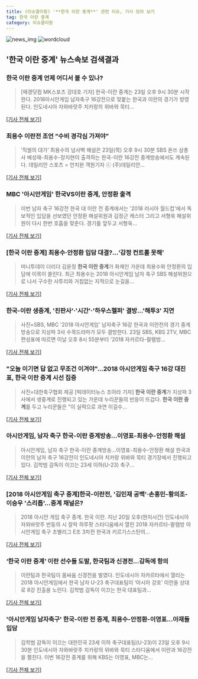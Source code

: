 ```yaml
---
title: (이슈클리핑) '**한국 이란 중계**' 관련 이슈, 기사 모아 보기
tag: 한국 이란 중계
category: 이슈클리핑
---
```

![news_img](https://user-images.githubusercontent.com/42597476/44507050-1206f400-a6e4-11e8-8d98-7ffbfebb353f.png)
![wordcloud](https://s3.ap-northeast-2.amazonaws.com/lyrics101-wordcloud/2018-08-23-1b920f13-2402-44f9-afd0-2cf0fbf5d0d4.png.png)
## **'**한국 이란 중계**'** 뉴스속보 검색결과
### **한국 이란 중계** 언제 어디서 볼 수 있나?

>[매경닷컴 MK스포츠 강대호 기자] 한국-이란 중계는 23일 오후 9시 30분 시작한다. 2018아시안게임 남자축구 16강전으로 맞붙는 한국과 이란의 경기가 방영된다. 인도네시아 자와바랏주 치카랑의 위바와 묵티...

[[기사 전체 보기]](http://sports.mk.co.kr/view.php?year=2018&no=528777)

### 최용수 이란전 조언 “수비 경각심 가져야”

>‘직썰의 대가’ 최용수의 넘사벽 해설은 23일(목) 오후 9시 30분 SBS 욘쓰 삼총사 배성재-최용수-장지현이 출격하는 한국-이란 16강전 중계방송에서도 계속된다. 데일리안 스포츠 = 안치완 객원기자 ⓒ (주)데일리안...

[[기사 전체 보기]](http://www.dailian.co.kr/news/view/734503/?sc=naver)

### MBC '아시안게임' 한국VS이란 중계, 안정환 출격

>이번 남자 축구 16강전 한국 대 이란 전 중계에서는 '2018 러시아 월드컵'에서 독보적인 입담을 선보였던 안정환 해설위원과 김정근 캐스터 그리고 서형욱 해설위원이 다시 한번 호흡을 맞춘다. 경기를 앞두고 서형욱...

[[기사 전체 보기]](http://tvdaily.asiae.co.kr/read.php3?aid=15350232191387724002)

### [**한국 이란 중계**] 최용수·안정환 입담 대결?...‘감정 컨트롤 못해’

>머니투데이 더리더 김윤정 **한국 이란 중계**가 화제인 가운데 최용수와 안정환의 입담에 이목이 쏠린다. 최근 최용수는 2018 아시안게임 남자 축구 SBS 해설위원으로 나서 구수한 사투리와 거침없는 지적으로 눈길을...

[[기사 전체 보기]](http://theleader.mt.co.kr/articleView.html?no=2018082321357832140)

### 한국-이란 생중계, '친판사'·'시간'·'하우스헬퍼' 결방…'해투3' 지연

>사진=SBS, MBC '2018 아시안게임' 남자축구 16강 한국과 이란전의 경기 중계방송으로 지상파 3사 수목드라마가 모두 결방한다. 23일 SBS, KBS 2TV, MBC 편성표에 따르면 이날 오후 8시 55분부터 '2018 자카르타-팔렘방...

[[기사 전체 보기]](http://sports.hankooki.com/lpage/entv/201808/sp20180823194202136660.htm)

### "오늘 이기면 답 없고 무조건 이겨야"...2018 아시안게임 축구 16강 대진표, **한국 이란 중계** 시선 집중

>사진=대한축구협회 제공 [빅데이터뉴스 조아라 기자] **한국 이란 중계**가 지상파 3사에서 생중계로 진행되고 있는 가운데 누리꾼들의 반응이 뜨겁다. **한국 이란 중계**를 두고 누리꾼들은 "이 실력으로 과연 이길수...

[[기사 전체 보기]](http://www.thebigdata.co.kr/view.php?ud=201808232140253891c2f6b121bc_23)

### 아시안게임, 남자 축구 한국-이란 중계방송...이영표-최용수-안정환 해설

>아시안게임, 남자 축구 한국-이란 중계방송...이영표-최용수-안정환 해설 한국과 이란의 남자 축구 16강전이 인도네시아 치카랑 위바와 묵티 경기장에서 진행되고 있다. 김학범 감독이 이끄는 23세 이하(U-23) 축구...

[[기사 전체 보기]](http://www.namdonews.com/news/articleView.html?idxno=487473)

### [2018 아시안게임 축구 중계]한국-이란전, '김민재 공백'·손흥민-황의조-이승우 '스리톱'…중계 채널은?

>2018 아시안 게임 축구 중계. 한국 이란. 지난 20일 오후(현지시간) 인도네시아 자와바랏주 반둥의 시 잘락 하루팟 스타디움에서 열린 2018 자카르타-팔렘방 아시안게임 축구 조별리그 E조 3차전 한국과 키르기스스탄의...

[[기사 전체 보기]](http://www.kyeongin.com/main/view.php?key=20180823002135106)

### ‘**한국 이란 중계**’ 이란 선수들 도발, 한국팀과 신경전…감독에 항의

>이란팀과 한국팀이 몸싸움 신경전을 벌였다. 인도네시아 자카르타에서 열리는 2018 아시안게임에서 한국 남자 U-23 축구대표팀이 ‘아시아 강호’ 이란을 상대로 8강 진출을 노린다. 김학범 감독이 이끄는 한국 대표팀과...

[[기사 전체 보기]](http://www.kookje.co.kr/news2011/asp/newsbody.asp?code=0600&key=20180823.99099011045)

### '아시안게임 남자축구' 한국-이란 전 중계, 최용수-안정환-이영표…아재들 입담

>김학범 감독이 이끄는 대한민국 23세 이하 축구대표팀(U-23)이 23일 오후 9시 30분 인도네시아 자와바랏주 치카랑의 위바와 묵티 스타디움에서 이란과 16강전을 펼친다. 이번 16강전 중계를 위해 KBS는 이영표, MBC는...

[[기사 전체 보기]](http://news20.busan.com/controller/newsController.jsp?newsId=20180823000406)



